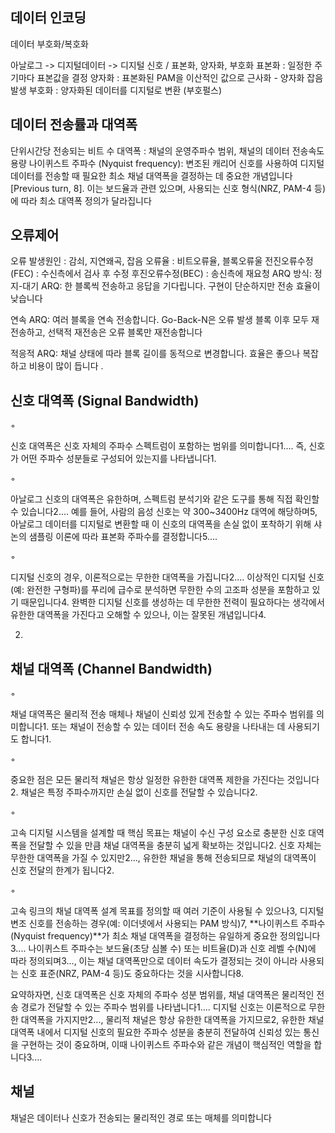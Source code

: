 ## 데이터 인코딩
데이터 부호화/복호화

아날로그 -> 디지털데이터 -> 디지털 신호 / 표본화, 양자화, 부호화
표본화 : 일정한 주기마다 표본값을 결정
양자화 : 표본화된 PAM을 이산적인 값으로 근사화 - 양자화 잡음 발생
부호화 : 양자화된 데이터를 디지털로 변환 (부호펄스)

## 데이터 전송률과 대역폭

단위시간당 전송되는 비트 수
대역폭 : 채널의 운영주파수 범위, 채널의 데이터 전송속도 용량
나이퀴스트 주파수 (Nyquist frequency): 변조된 캐리어 신호를 사용하여 디지털 데이터를 전송할 때 필요한 최소 채널 대역폭을 결정하는 데 중요한 개념입니다 [Previous turn, 8]. 이는 보드율과 관련 있으며, 사용되는 신호 형식(NRZ, PAM-4 등)에 따라 최소 대역폭 정의가 달라집니다

## 오류제어

오류 발생원인 : 감쇠, 지연왜곡, 잡음
오류율 : 비트오류율, 블록오류울
전진오류수정(FEC) : 수신측에서 검사 후 수정
후진오류수정(BEC) : 송신측에 재요청
ARQ 방식:
정지-대기 ARQ: 한 블록씩 전송하고 응답을 기다립니다. 구현이 단순하지만 전송 효율이 낮습니다

연속 ARQ: 여러 블록을 연속 전송합니다. Go-Back-N은 오류 발생 블록 이후 모두 재전송하고, 선택적 재전송은 오류 블록만 재전송합니다

적응적 ARQ: 채널 상태에 따라 블록 길이를 동적으로 변경합니다. 효율은 좋으나 복잡하고 비용이 많이 듭니다
.

## 신호 대역폭 (Signal Bandwidth)

◦

신호 대역폭은 신호 자체의 주파수 스펙트럼이 포함하는 범위를 의미합니다1.... 즉, 신호가 어떤 주파수 성분들로 구성되어 있는지를 나타냅니다1.

◦

아날로그 신호의 대역폭은 유한하며, 스펙트럼 분석기와 같은 도구를 통해 직접 확인할 수 있습니다2.... 예를 들어, 사람의 음성 신호는 약 300~3400Hz 대역에 해당하며5, 아날로그 데이터를 디지털로 변환할 때 이 신호의 대역폭을 손실 없이 포착하기 위해 샤논의 샘플링 이론에 따라 표본화 주파수를 결정합니다5....

◦

디지털 신호의 경우, 이론적으로는 무한한 대역폭을 가집니다2.... 이상적인 디지털 신호(예: 완전한 구형파)를 푸리에 급수로 분석하면 무한한 수의 고조파 성분을 포함하고 있기 때문입니다4. 완벽한 디지털 신호를 생성하는 데 무한한 전력이 필요하다는 생각에서 유한한 대역폭을 가진다고 오해할 수 있으나, 이는 잘못된 개념입니다4.

2.

## 채널 대역폭 (Channel Bandwidth)

◦

채널 대역폭은 물리적 전송 매체나 채널이 신뢰성 있게 전송할 수 있는 주파수 범위를 의미합니다1. 또는 채널이 전송할 수 있는 데이터 전송 속도 용량을 나타내는 데 사용되기도 합니다1.

◦

중요한 점은 모든 물리적 채널은 항상 일정한 유한한 대역폭 제한을 가진다는 것입니다2. 채널은 특정 주파수까지만 손실 없이 신호를 전달할 수 있습니다2.

◦

고속 디지털 시스템을 설계할 때 핵심 목표는 채널이 수신 구성 요소로 충분한 신호 대역폭을 전달할 수 있을 만큼 채널 대역폭을 충분히 넓게 확보하는 것입니다2. 신호 자체는 무한한 대역폭을 가질 수 있지만2..., 유한한 채널을 통해 전송되므로 채널의 대역폭이 신호 전달의 한계가 됩니다2.

◦

고속 링크의 채널 대역폭 설계 목표를 정의할 때 여러 기준이 사용될 수 있으나3, 디지털 변조 신호를 전송하는 경우(예: 이더넷에서 사용되는 PAM 방식)7, **나이퀴스트 주파수(Nyquist frequency)**가 최소 채널 대역폭을 결정하는 유일하게 중요한 정의입니다3.... 나이퀴스트 주파수는 보드율(초당 심볼 수) 또는 비트율(D)과 신호 레벨 수(N)에 따라 정의되며3..., 이는 채널 대역폭만으로 데이터 속도가 결정되는 것이 아니라 사용되는 신호 표준(NRZ, PAM-4 등)도 중요하다는 것을 시사합니다8.

요약하자면, 신호 대역폭은 신호 자체의 주파수 성분 범위를, 채널 대역폭은 물리적인 전송 경로가 전달할 수 있는 주파수 범위를 나타냅니다1.... 디지털 신호는 이론적으로 무한한 대역폭을 가지지만2..., 물리적 채널은 항상 유한한 대역폭을 가지므로2, 유한한 채널 대역폭 내에서 디지털 신호의 필요한 주파수 성분을 충분히 전달하여 신뢰성 있는 통신을 구현하는 것이 중요하며, 이때 나이퀴스트 주파수와 같은 개념이 핵심적인 역할을 합니다3....

## 채널 
채널은 데이터나 신호가 전송되는 물리적인 경로 또는 매체를 의미합니다
